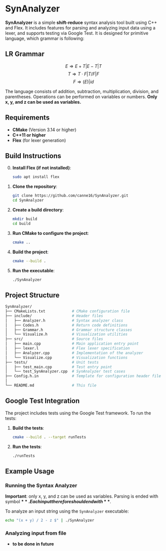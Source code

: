 
# SynAnalyzer

**SynAnalyzer** is a simple **shift-reduce** syntax analysis tool built using C++ and Flex. It includes features for parsing and analyzing input data using a lexer, and supports testing via Google Test. It is designed for primitive language, which grammar is following:

## LR Grammar

$$ E \Rightarrow E+T | E-T | T $$
$$ T \Rightarrow T\cdot F | T/F | F $$
$$ F \Rightarrow (E) | id $$

The language consists of addition, subtraction, multiplication, division, and parentheses. Operations can be performed on variables or numbers. **Only x, y, and z can be used as variables.**

## Requirements

- **CMake** (Version 3.14 or higher)
- **C++11 or higher**
- **Flex** (for lexer generation)

## Build Instructions

0. **Install Flex (if not installed)**:

   ```bash
   sudo apt install flex
   ```

1. **Clone the repository**:

   ```bash
   git clone https://github.com/canne16/SynAnalyzer.git
   cd SynAnalyzer
   ```

2. **Create a build directory**:

   ```bash
   mkdir build
   cd build
   ```

3. **Run CMake to configure the project**:

   ```bash
   cmake ..
   ```

4. **Build the project**:

   ```bash
   cmake --build .
   ```

5. **Run the executable**:

   ```bash
   ./SynAnalyzer
   ```

## Project Structure

```bash
SynAnalyzer/
├── CMakeLists.txt            # CMake configuration file
├── include/                  # Header files
│   ├── Analyzer.h            # Syntax analyzer class
│   ├── Codes.h               # Return code definitions
│   ├── Grammar.h             # Grammar structure classes
│   └── Visualize.h           # Visualization utilities
├── src/                      # Source files
│   ├── main.cpp              # Main application entry point
│   ├── lexer.l               # Flex lexer specification
│   ├── Analyzer.cpp          # Implementation of the analyzer
│   └── Visualize.cpp         # Visualization functions
├── tests/                    # Unit tests
│   ├── test_main.cpp         # Test entry point
│   └── test_SynAnalyzer.cpp  # SynAnalyzer test cases
├── Config.h.in               # Template for configuration header file
│
└── README.md                 # This file
```

## Google Test Integration

The project includes tests using the Google Test framework. To run the tests:

1. **Build the tests**:

   ```bash
   cmake --build . --target runTests
   ```

2. **Run the tests**:

   ```bash
   ./runTests
   ```

## Example Usage

### Running the Syntax Analyzer

**Important**: only x, y, and z can be used as variables. Parsing is ended with symbol **$**. Each input therefore should end with **$**.

To analyze an input string using the `SynAnalyzer` executable:

```bash
echo "(x + y) / 2 - z $" | ./SynAnalyzer
```

### Analyzing input from file

- **to be done in future**
